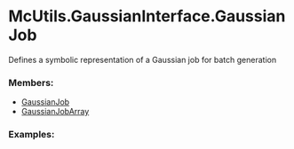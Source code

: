 # <a id="McUtils.GaussianInterface.GaussianJob">McUtils.GaussianInterface.GaussianJob</a>
    
Defines a symbolic representation of a Gaussian job for batch generation

### Members:

  - [GaussianJob](GaussianJob/GaussianJob.md)
  - [GaussianJobArray](GaussianJob/GaussianJobArray.md)

### Examples:



